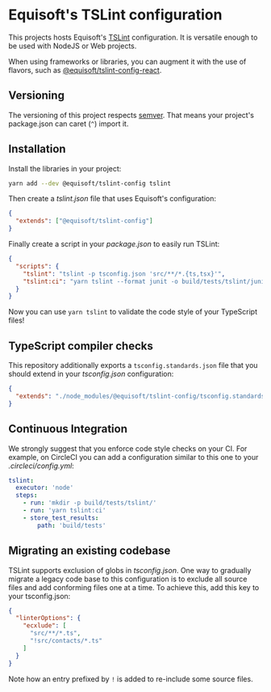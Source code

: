# Equisoft's TSLint configuration

This projects hosts Equisoft's [TSLint](https://palantir.github.io/tslint/) configuration. It is versatile enough to be used with NodeJS or Web projects.

When using frameworks or libraries, you can augment it with the use of flavors, such as [@equisoft/tslint-config-react](https://www.npmjs.com/package/@equisoft/tslint-config-react).

## Versioning

The versioning of this project respects [semver](https://semver.org/). That means your project's package.json can caret (`^`) import it.

## Installation

Install the libraries in your project:

```bash
yarn add --dev @equisoft/tslint-config tslint
```

Then create a _tslint.json_ file that uses Equisoft's configuration:

```json
{
  "extends": ["@equisoft/tslint-config"]
}
```

Finally create a script in your _package.json_ to easily run TSLint:

```json
{
  "scripts": {
    "tslint": "tslint -p tsconfig.json 'src/**/*.{ts,tsx}'",
    "tslint:ci": "yarn tslint --format junit -o build/tests/tslint/junit.xml"
  }
}
```

Now you can use `yarn tslint` to validate the code style of your TypeScript files!

## TypeScript compiler checks
This repository additionally exports a `tsconfig.standards.json` file that you should extend in your _tsconfig.json_ configuration:

```json
{
  "extends": "./node_modules/@equisoft/tslint-config/tsconfig.standards.json"
}
```

## Continuous Integration
We strongly suggest that you enforce code style checks on your CI. For example, on CircleCI you can add a configuration similar to this one to your _.circleci/config.yml_:

```yaml
tslint:
  executor: 'node'
  steps:
    - run: 'mkdir -p build/tests/tslint/'
    - run: 'yarn tslint:ci'
    - store_test_results:
        path: 'build/tests'
```

## Migrating an existing codebase

TSLint supports exclusion of globs in _tsconfig.json_. One way to gradually migrate a legacy code base to this configuration is to exclude all source files and add conforming files one at a time. To achieve this, add this key to your tsconfig.json:

```json
{
  "linterOptions": {
    "ecxlude": [
      "src/**/*.ts",
      "!src/contacts/*.ts"
    ]
  }
}
```

Note how an entry prefixed by `!` is added to re-include some source files.
